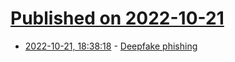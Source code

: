 # [Published on 2022-10-21](index.md)

* [2022-10-21, 18:38:18](https://lobste.rs/s/nxetk4/deepfake_phishing) - [Deepfake phishing](https://www.jefftk.com/p/deepfake-phishing)
